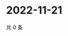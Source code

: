 # 2022-11-21

共 0 条

<!-- BEGIN WEIBO -->
<!-- 最后更新时间 Mon Nov 21 2022 05:13:13 GMT+0800 (China Standard Time) -->

<!-- END WEIBO -->
